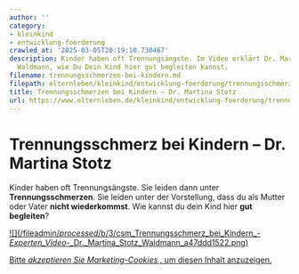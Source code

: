 ```yaml
---
author: ''
category:
- kleinkind
- entwicklung-foerderung
crawled_at: '2025-03-05T20:19:10.730467'
description: Kinder haben oft Trennungsängste. Im Video erklärt Dr. Martina Stotz
  Waldmann, wie Du Dein Kind hier gut begleiten kannst.
filename: trennungsschmerzen-bei-kindern.md
filepath: elternleben/kleinkind/entwicklung-foerderung/trennungsschmerzen-bei-kindern.md
title: Trennungsschmerzen bei Kindern – Dr. Martina Stotz
url: https://www.elternleben.de/kleinkind/entwicklung-foerderung/trennungsschmerzen-bei-kindern/
---
```


#  Trennungsschmerz bei Kindern – Dr. Martina Stotz

Kinder haben oft Trennungsängste. Sie leiden dann unter
**Trennungsschmerzen**. Sie leiden unter der Vorstellung, dass du als Mutter
oder Vater **nicht wiederkommst**. Wie kannst du dein Kind hier **gut
begleiten**?

[ ![](/fileadmin/_processed_/b/3/csm_Trennungsschmerz_bei_Kindern_-
_Experten_Video_-_Dr._Martina_Stotz_Waldmann_a47ddd1522.png)
](javascript:Cookiebot.renew\(\))

[Bitte _akzeptieren Sie Marketing-Cookies_ , um diesen Inhalt
anzuzeigen.](javascript:Cookiebot.renew\(\))


